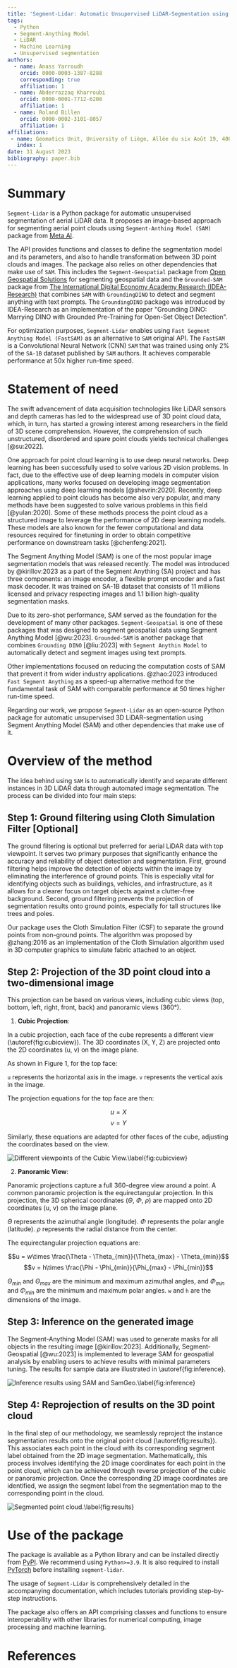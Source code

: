 ```yaml
---
title: 'Segment-Lidar: Automatic Unsupervised LiDAR-Segmentation using Segment-Anything Model (SAM)'
tags:
  - Python
  - Segment-Anything Model
  - LiDAR
  - Machine Learning
  - Unsupervised segmentation
authors:
  - name: Anass Yarroudh
    orcid: 0000-0003-1387-8288
    corresponding: true
    affiliation: 1
  - name: Abderrazzaq Kharroubi
    orcid: 0000-0001-7712-6208
    affiliation: 1
  - name: Roland Billen
    orcid: 0000-0002-3101-8057
    affiliation: 1
affiliations:
 - name: Geomatics Unit, University of Liège, Allée du six Août 19, 4000 Liège, Belgium
   index: 1
date: 31 August 2023
bibliography: paper.bib
---
```


# Summary

`Segment-Lidar` is a Python package for automatic unsupervised segmentation of aerial LiDAR data. It proposes an image-based approach for segmenting aerial point clouds using `Segment-Anthing Model (SAM)` package from [Meta AI](https://github.com/facebookresearch).

The API provides functions and classes to define the segmentation model and its parameters, and also to handle transformation between 3D point clouds and images. The package also relies on other dependencies that make use of `SAM`. This includes the `Segment-Geospatial` package from [Open Geospatial Solutions](https://github.com/opengeos) for segmenting geospatial data and the `Grounded-SAM` package from [The International Digital Economy Academy Research (IDEA-Research)](https://github.com/IDEA-Research) that combines `SAM` with `GroundingDINO` to detect and segment anything with text prompts. The `GroundingDINO` package was introduced by IDEA-Research as an implementation of the paper "Grounding DINO: Marrying DINO with Grounded Pre-Training for Open-Set Object Detection".

For optimization purposes, `Segment-Lidar` enables using `Fast Segment Anything Model (FastSAM)` as an alternative to `SAM` original API. The `FastSAM` is a Convolutional Neural Network (CNN) `SAM` that was trained using only 2% of the `SA-1B` dataset published by `SAM` authors. It achieves comparable performance at 50x higher run-time speed.

# Statement of need

The swift advancement of data acquisition technologies like LiDAR sensors and depth cameras has led to the widespread use of 3D point cloud data, which, in turn, has started a growing interest among researchers in the field of 3D scene comprehension. However, the comprehension of such unstructured, disordered and spare point clouds yields technical challenges [@su:2022].

One approach for point cloud learning is to use deep neural networks. Deep learning has been successfully used to solve various 2D vision problems. In fact, due to the effective use of deep learning models in computer vision applications, many works focused on developing image segmentation approaches using deep learning models [@shevrin:2020]. Recently, deep learning applied to point clouds has become also very popular, and many methods have been suggested to solve various problems in this field [@yulan:2020]. Some of these methods process the point cloud as a structured image to leverage the performance of 2D deep learning models. These models are also known for the fewer computational and data resources required for finetuning in order to obtain competitive performance on downstream tasks [@chenfeng:2021].

The Segment Anything Model (SAM) is one of the most popular image segmentation models that was released recently. The model was introduced by @kirillov:2023 as a part of the Segment Anything (SA) project and has three components: an image encoder, a flexible prompt encoder and a fast mask decoder. It was trained on SA-1B dataset that consists of 11 millions licensed and privacy respecting images and 1.1 billion high-quality segmentation masks.

Due to its zero-shot performance, SAM served as the foundation for the development of many other packages. `Segment-Geospatial` is one of these packages that was designed to segment geospatial data using Segment Anything Model [@wu:2023]. `Grounded-SAM` is another package that combines `Grounding DINO` [@liu:2023] with `Segment Anythin Model` to automatically detect and segment images using text prompts.

Other implementations focused on reducing the computation costs of SAM that prevent it from wider industry applications. @zhao:2023 introduced `Fast Segment Anything` as a speed-up alternative method for the fundamental task of SAM with comparable performance at 50 times higher run-time speed.

Regarding our work, we propose `Segment-Lidar` as an open-source Python package for automatic unsupervised 3D LiDAR-segmentation using Segment Anything Model (SAM) and other dependencies that make use of it.

# Overview of the method

The idea behind using `SAM` is to automatically identify and separate different instances in 3D LiDAR data through automated image segmentation. The process can be divided into four main steps:

## Step 1: Ground filtering using Cloth Simulation Filter [Optional]

The ground filtering is optional but preferred for aerial LiDAR data with top viewpoint. It serves two primary purposes that significantly enhance the accuracy and reliability of object detection and segmentation. First, ground filtering helps improve the detection of objects within the image by eliminating the interference of ground points. This is especially vital for identifying objects such as buildings, vehicles, and infrastructure, as it allows for a clearer focus on target objects against a clutter-free background. Second, ground filtering prevents the projection of segmentation results onto ground points, especially for tall structures like trees and poles.

Our package uses the Cloth Simulation Filter (CSF) to separate the ground points from non-ground points. The algorithm was proposed by @zhang:2016 as an implementation of the Cloth Simulation algorithm used in 3D computer graphics to simulate fabric attached to an object.

## Step 2: Projection of the 3D point cloud into a two-dimensional image

This projection can be based on various views, including cubic views (top, bottom, left, right, front, back) and panoramic views (360°).

1. **Cubic Projection**:

In a cubic projection, each face of the cube represents a different view (\autoref{fig:cubicview}). The 3D coordinates (X, Y, Z) are projected onto the 2D coordinates (u, v) on the image plane.

As shown in Figure 1, for the top face:

`u` represents the horizontal axis in the image.
`v` represents the vertical axis in the image.

The projection equations for the top face are then:

$$u = X$$
$$v = Y$$

Similarly, these equations are adapted for other faces of the cube, adjusting the coordinates based on the view.

![Different viewpoints of the Cubic View.\label{fig:cubicview}](figures/cubicview.png)

2. **Panoramic View**:

Panoramic projections capture a full 360-degree view around a point. A common panoramic projection is the equirectangular projection. In this projection, the 3D spherical coordinates ($\Theta$, $\Phi$, $\rho$) are mapped onto 2D coordinates (u, v) on the image plane.

$\Theta$ represents the azimuthal angle (longitude).
$\Phi$ represents the polar angle (latitude).
$\rho$ represents the radial distance from the center.

The equirectangular projection equations are:

$$u = w\times \frac{\Theta - \Theta_{min}}{\Theta_{max} - \Theta_{min}}$$
$$v = h\times \frac{\Phi - \Phi_{min}}{\Phi_{max} - \Phi_{min}}$$

$\Theta_{min}$ and $\Theta_{max}$ are the minimum and maximum azimuthal angles, and $\Phi_{min}$ and $\Phi_{min}$ are the minimum and maximum polar angles. `w` and `h` are the dimensions of the image.

## Step 3: Inference on the generated image

The Segment-Anything Model (SAM) was used to generate masks for all objects in the resulting image [@kirillov:2023]. Additionally, Segment-Geospatial [@wu:2023] is implemented to leverage SAM for geospatial analysis by enabling users to achieve results with minimal parameters tuning. The results for sample data are illustrated in \autoref{fig:inference}.

![Inference results using SAM and SamGeo.\label{fig:inference}](figures/inference.png)

## Step 4: Reprojection of results on the 3D point cloud

In the final step of our methodology, we seamlessly reproject the instance segmentation results onto the original point cloud (\autoref{fig:results}). This associates each point in the cloud with its corresponding segment label obtained from the 2D image segmentation. Mathematically, this process involves identifying the 2D image coordinates for each point in the point cloud, which can be achieved through reverse projection of the cubic or panoramic projection. Once the corresponding 2D image coordinates are identified, we assign the segment label from the segmentation map to the corresponding point in the cloud.

![Segmented point cloud.\label{fig:results}](figures/results.png)

# Use of the package

The package is available as a Python library and can be installed directly from [PyPI](https://pypi.org/project/segment-lidar/). We recommend using `Python>=3.9`. It is also required to install [PyTorch](https://pytorch.org/) before installing `segment-lidar`.

The usage of `Segment-Lidar` is comprehensively detailed in the accompanying documentation, which includes tutorials providing step-by-step instructions.

The package also offers an API comprising classes and functions to ensure interoperability with other libraries for numerical computing, image processing and machine learning.

# References
